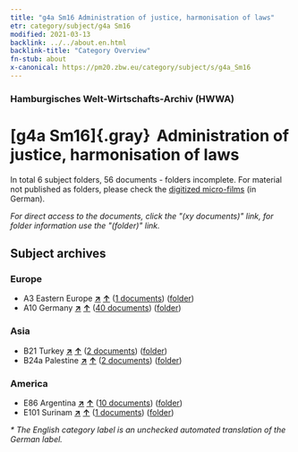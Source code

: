 ```yaml
---
title: "g4a Sm16 Administration of justice, harmonisation of laws"
etr: category/subject/g4a Sm16
modified: 2021-03-13
backlink: ../../about.en.html
backlink-title: "Category Overview"
fn-stub: about
x-canonical: https://pm20.zbw.eu/category/subject/s/g4a_Sm16
---
```


### Hamburgisches Welt-Wirtschafts-Archiv (HWWA)
# [g4a Sm16]{.gray}&#8201; Administration of justice, harmonisation of laws&#160; 





In total 6 subject folders, 56 documents - folders incomplete.
For material not published as folders, please check the [digitized micro-films](/film/h1_sh.de.html) (in German).

_For direct access to the documents, click the "(xy documents)" link, for folder information use the "(folder)" link._

## Subject archives



### Europe

- A3 Eastern Europe [**&nearr;**](../../../geo/i/140896/about.en.html "Eastern Europe (all folders)") [**&uarr;**](../../../geo/about.en.html#A3 "Country category system") (<a href="https://pm20.zbw.eu/dfgview/sh/140896,144546" title="about: Eastern Europe : Administration of justice, harmonisation of laws" target="_blank">1 documents</a>) ([folder](../../../../folder/sh/1408xx/140896/1445xx/144546/about.en.html))
- A10 Germany [**&nearr;**](../../../geo/i/126128/about.en.html "Germany (all folders)") [**&uarr;**](../../../geo/about.en.html#A10 "Country category system") (<a href="https://pm20.zbw.eu/dfgview/sh/126128,144546" title="about: Germany : Administration of justice, harmonisation of laws" target="_blank">40 documents</a>) ([folder](../../../../folder/sh/1261xx/126128/1445xx/144546/about.en.html))

### Asia

- B21 Turkey [**&nearr;**](../../../geo/i/141111/about.en.html "Turkey (all folders)") [**&uarr;**](../../../geo/about.en.html#B21 "Country category system") (<a href="https://pm20.zbw.eu/dfgview/sh/141111,144546" title="about: Turkey : Administration of justice, harmonisation of laws" target="_blank">2 documents</a>) ([folder](../../../../folder/sh/1411xx/141111/1445xx/144546/about.en.html))
- B24a Palestine [**&nearr;**](../../../geo/i/141115/about.en.html "Palestine (all folders)") [**&uarr;**](../../../geo/about.en.html#B24a "Country category system") (<a href="https://pm20.zbw.eu/dfgview/sh/141115,144546" title="about: Palestine : Administration of justice, harmonisation of laws" target="_blank">2 documents</a>) ([folder](../../../../folder/sh/1411xx/141115/1445xx/144546/about.en.html))

### America

- E86 Argentina [**&nearr;**](../../../geo/i/141692/about.en.html "Argentina (all folders)") [**&uarr;**](../../../geo/about.en.html#E86 "Country category system") (<a href="https://pm20.zbw.eu/dfgview/sh/141692,144546" title="about: Argentina : Administration of justice, harmonisation of laws" target="_blank">10 documents</a>) ([folder](../../../../folder/sh/1416xx/141692/1445xx/144546/about.en.html))
- E101 Surinam [**&nearr;**](../../../geo/i/141699/about.en.html "Surinam (all folders)") [**&uarr;**](../../../geo/about.en.html#E101 "Country category system") (<a href="https://pm20.zbw.eu/dfgview/sh/141699,144546" title="about: Surinam : Administration of justice, harmonisation of laws" target="_blank">1 documents</a>) ([folder](../../../../folder/sh/1416xx/141699/1445xx/144546/about.en.html))


_* The English category label is an unchecked automated translation of the German label._

